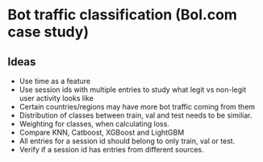 # Bot traffic classification (Bol.com case study)

## Ideas
- Use time as a feature
- Use session ids with multiple entries to study what legit vs non-legit user activity looks like
- Certain countries/regions may have more bot traffic coming from them
- Distribution of classes between train, val and test needs to be similiar. 
- Weighting for classes, when calculating loss.
- Compare KNN, Catboost, XGBoost and LightGBM
- All entries for a session id should belong to only train, val or test.
- Verify if a session id has entries from different sources.